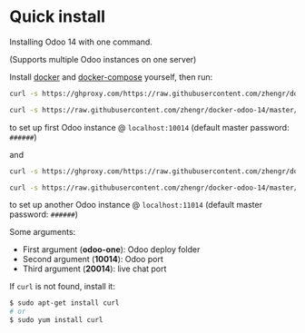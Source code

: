 # Quick install

Installing Odoo 14 with one command.

(Supports multiple Odoo instances on one server)

Install [docker](https://docs.docker.com/get-docker/) and [docker-compose](https://docs.docker.com/compose/install/) yourself, then run:


``` bash
curl -s https://ghproxy.com/https://raw.githubusercontent.com/zhengr/docker-odoo-14/master/run.sh | sudo bash -s odoo-one 10014 20014
```

``` bash
curl -s https://raw.githubusercontent.com/zhengr/docker-odoo-14/master/run.sh | sudo bash -s odoo-one 10014 20014
```

to set up first Odoo instance @ `localhost:10014` (default master password: `######`)

and

``` bash
curl -s https://ghproxy.com/https://raw.githubusercontent.com/zhengr/docker-odoo-14/master/run.sh | sudo bash -s odoo-two 11014 21014
```

``` bash
curl -s https://raw.githubusercontent.com/zhengr/docker-odoo-14/master/run.sh | sudo bash -s odoo-two 11014 21014
```

to set up another Odoo instance @ `localhost:11014` (default master password: `######`)

Some arguments:
* First argument (**odoo-one**): Odoo deploy folder
* Second argument (**10014**): Odoo port
* Third argument (**20014**): live chat port

If `curl` is not found, install it:

``` bash
$ sudo apt-get install curl
# or
$ sudo yum install curl
```
